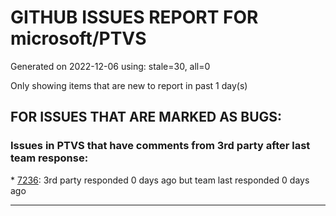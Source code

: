 
# GITHUB ISSUES REPORT FOR microsoft/PTVS


Generated on 2022-12-06 using: stale=30, all=0


Only showing items that are new to report in past 1 day(s)


## FOR ISSUES THAT ARE MARKED AS BUGS:


### Issues in PTVS that have comments from 3rd party after last team response:


\* [7236](https://github.com/microsoft/PTVS/issues/7236 "I get &quot;Breakpoint in file that does not exist&quot; when setting a breakpoint in remote Linux Python debugger"): 3rd party responded 0 days ago but team last responded 0 days ago

---
